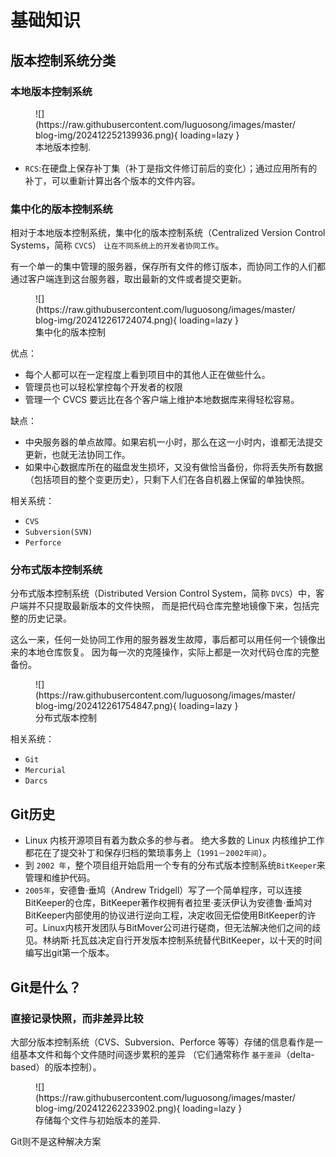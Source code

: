 # 基础知识

## 版本控制系统分类

### 本地版本控制系统

<figure markdown="span">
  ![](https://raw.githubusercontent.com/luguosong/images/master/blog-img/202412252139936.png){ loading=lazy }
  <figcaption>本地版本控制.</figcaption>
</figure>

- `RCS`:在硬盘上保存补丁集（补丁是指文件修订前后的变化）；通过应用所有的补丁，可以重新计算出各个版本的文件内容。

### 集中化的版本控制系统

相对于本地版本控制系统，集中化的版本控制系统（Centralized Version Control Systems，简称 `CVCS`）
`让在不同系统上的开发者协同工作`。

有一个单一的集中管理的服务器，保存所有文件的修订版本，而协同工作的人们都通过客户端连到这台服务器，取出最新的文件或者提交更新。

<figure markdown="span">
  ![](https://raw.githubusercontent.com/luguosong/images/master/blog-img/202412261724074.png){ loading=lazy }
  <figcaption>集中化的版本控制</figcaption>
</figure>

优点：

- 每个人都可以在一定程度上看到项目中的其他人正在做些什么。
- 管理员也可以轻松掌控每个开发者的权限
- 管理一个 CVCS 要远比在各个客户端上维护本地数据库来得轻松容易。

缺点：

- 中央服务器的单点故障。如果宕机一小时，那么在这一小时内，谁都无法提交更新，也就无法协同工作。
- 如果中心数据库所在的磁盘发生损坏，又没有做恰当备份，你将丢失所有数据（包括项目的整个变更历史），只剩下人们在各自机器上保留的单独快照。

相关系统：

- `CVS`
- `Subversion(SVN)`
- `Perforce`

### 分布式版本控制系统

分布式版本控制系统（Distributed Version Control System，简称 `DVCS`）中，客户端并不只提取最新版本的文件快照，
而是把代码仓库完整地镜像下来，包括完整的历史记录。

这么一来，任何一处协同工作用的服务器发生故障，事后都可以用任何一个镜像出来的本地仓库恢复。 因为每一次的克隆操作，实际上都是一次对代码仓库的完整备份。

<figure markdown="span">
  ![](https://raw.githubusercontent.com/luguosong/images/master/blog-img/202412261754847.png){ loading=lazy }
  <figcaption>分布式版本控制</figcaption>
</figure>

相关系统：

- `Git`
- `Mercurial`
- `Darcs`

## Git历史

- Linux 内核开源项目有着为数众多的参与者。 绝大多数的 Linux 内核维护工作都花在了提交补丁和保存归档的繁琐事务上（`1991－2002年间`）。
- 到 `2002 年`，整个项目组开始启用一个专有的分布式版本控制系统`BitKeeper`来管理和维护代码。
- `2005年`，安德鲁·垂鸠（Andrew Tridgell）写了一个简单程序，可以连接BitKeeper的仓库，BitKeeper著作权拥有者拉里·麦沃伊认为安德鲁·垂鸠对BitKeeper内部使用的协议进行逆向工程，决定收回无偿使用BitKeeper的许可。Linux内核开发团队与BitMover公司进行磋商，但无法解决他们之间的歧见。林纳斯·托瓦兹决定自行开发版本控制系统替代BitKeeper，以十天的时间编写出git第一个版本。


## Git是什么？

### 直接记录快照，而非差异比较

大部分版本控制系统（CVS、Subversion、Perforce 等等）存储的信息看作是一组基本文件和每个文件随时间逐步累积的差异 （它们通常称作 `基于差异`（delta-based）的版本控制）。

<figure markdown="span">
  ![](https://raw.githubusercontent.com/luguosong/images/master/blog-img/202412262233902.png){ loading=lazy }
  <figcaption>存储每个文件与初始版本的差异.</figcaption>
</figure>

Git则不是这种解决方案
